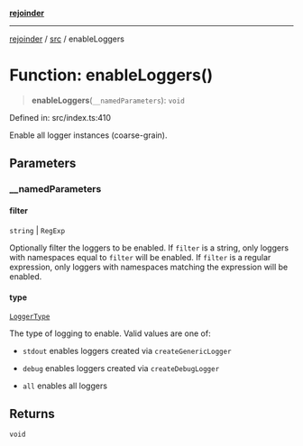 [**rejoinder**](../../README.md)

***

[rejoinder](../../README.md) / [src](../README.md) / enableLoggers

# Function: enableLoggers()

> **enableLoggers**(`__namedParameters`): `void`

Defined in: src/index.ts:410

Enable all logger instances (coarse-grain).

## Parameters

### \_\_namedParameters

#### filter

`string` \| `RegExp`

Optionally filter the loggers to be enabled. If `filter` is a string, only
loggers with namespaces equal to `filter` will be enabled. If `filter` is a
regular expression, only loggers with namespaces matching the expression
will be enabled.

#### type

[`LoggerType`](../enumerations/LoggerType.md)

The type of logging to enable. Valid values are one of:

- `stdout` enables loggers created via `createGenericLogger`

- `debug` enables loggers created via `createDebugLogger`

- `all` enables all loggers

## Returns

`void`
